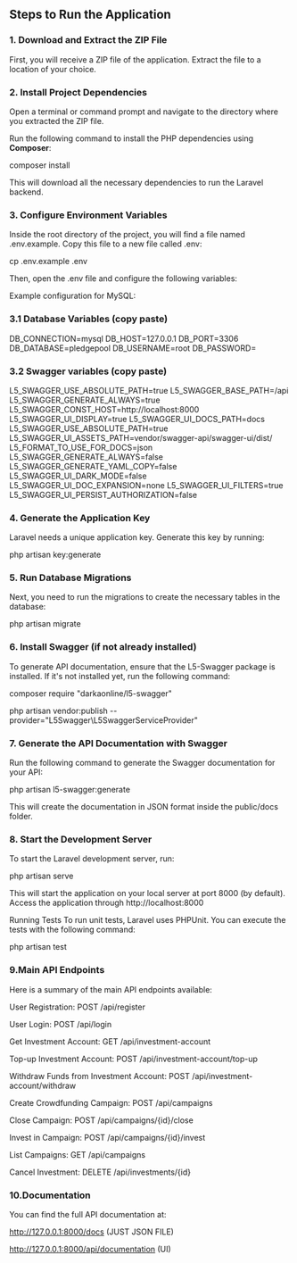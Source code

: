 
## Steps to Run the Application

### 1. **Download and Extract the ZIP File**

First, you will receive a ZIP file of the application. Extract the file to a location of your choice.



### 2. **Install Project Dependencies**

Open a terminal or command prompt and navigate to the directory where you extracted the ZIP file.

Run the following command to install the PHP dependencies using **Composer**:


composer install


This will download all the necessary dependencies to run the Laravel backend.


### 3. Configure Environment Variables

Inside the root directory of the project, you will find a file named .env.example. Copy this file to a new file called .env:



cp .env.example .env



Then, open the .env file and configure the following variables:


Example configuration for MySQL:


### 3.1 Database Variables  (copy paste)

DB_CONNECTION=mysql
DB_HOST=127.0.0.1
DB_PORT=3306
DB_DATABASE=pledgepool
DB_USERNAME=root
DB_PASSWORD=


### 3.2 Swagger variables (copy paste)

L5_SWAGGER_USE_ABSOLUTE_PATH=true
L5_SWAGGER_BASE_PATH=/api
L5_SWAGGER_GENERATE_ALWAYS=true
L5_SWAGGER_CONST_HOST=http://localhost:8000  
L5_SWAGGER_UI_DISPLAY=true
L5_SWAGGER_UI_DOCS_PATH=docs
L5_SWAGGER_USE_ABSOLUTE_PATH=true
L5_SWAGGER_UI_ASSETS_PATH=vendor/swagger-api/swagger-ui/dist/
L5_FORMAT_TO_USE_FOR_DOCS=json
L5_SWAGGER_GENERATE_ALWAYS=false
L5_SWAGGER_GENERATE_YAML_COPY=false
L5_SWAGGER_UI_DARK_MODE=false
L5_SWAGGER_UI_DOC_EXPANSION=none
L5_SWAGGER_UI_FILTERS=true
L5_SWAGGER_UI_PERSIST_AUTHORIZATION=false



### 4. Generate the Application Key


Laravel needs a unique application key. Generate this key by running:

php artisan key:generate


### 5. Run Database Migrations

Next, you need to run the migrations to create the necessary tables in the database:

php artisan migrate


 ### 6. Install Swagger (if not already installed)
To generate API documentation, ensure that the L5-Swagger package is installed. If it's not installed yet, run the following command:



composer require "darkaonline/l5-swagger"


php artisan vendor:publish --provider="L5Swagger\L5SwaggerServiceProvider"



 ### 7. Generate the API Documentation with Swagger


Run the following command to generate the Swagger documentation for your API:


php artisan l5-swagger:generate


This will create the documentation in JSON format inside the public/docs folder.



 ### 8. Start the Development Server

To start the Laravel development server, run:


php artisan serve


This will start the application on your local server at port 8000 (by default). Access the application through http://localhost:8000


Running Tests
To run unit tests, Laravel uses PHPUnit. You can execute the tests with the following command:


php artisan test



### 9.Main API Endpoints


Here is a summary of the main API endpoints available:

User Registration: POST /api/register

User Login: POST /api/login

Get Investment Account: GET /api/investment-account

Top-up Investment Account: POST /api/investment-account/top-up

Withdraw Funds from Investment Account: POST /api/investment-account/withdraw

Create Crowdfunding Campaign: POST /api/campaigns

Close Campaign: POST /api/campaigns/{id}/close

Invest in Campaign: POST /api/campaigns/{id}/invest

List Campaigns: GET /api/campaigns

Cancel Investment: DELETE /api/investments/{id}



### 10.Documentation

You can find the full API documentation at: 

http://127.0.0.1:8000/docs  (JUST JSON FILE)

http://127.0.0.1:8000/api/documentation   (UI)
